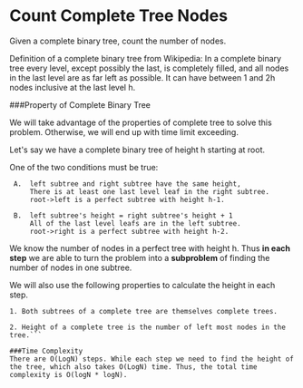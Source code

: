 # Count Complete Tree Nodes


Given a complete binary tree, count the number of nodes.

Definition of a complete binary tree from Wikipedia:
In a complete binary tree every level, except possibly the last, is completely filled, and all nodes in the last level are as far left as possible. It can have between 1 and 2h nodes inclusive at the last level h.


###Property of Complete Binary Tree

We will take advantage of the properties of complete tree to solve this problem. Otherwise, we will end up with time limit exceeding.

Let's say we have a complete binary tree of height h starting at root.

One of the two conditions must be true:

```
 A.  left subtree and right subtree have the same height, 
     There is at least one last level leaf in the right subtree.
     root->left is a perfect subtree with height h-1. 

 B.  left subtree's height = right subtree's height + 1
     All of the last level leafs are in the left subtree.
     root->right is a perfect subtree with height h-2. 
```

We know the number of nodes in a perfect tree with height h. Thus **in each step** we are able to turn the problem into a **subproblem** of finding the number of nodes in one subtree. 

We will also use the following properties to calculate the height in each step.

```
1. Both subtrees of a complete tree are themselves complete trees.

2. Height of a complete tree is the number of left most nodes in the tree.```

###Time Complexity
There are O(LogN) steps. While each step we need to find the height of the tree, which also takes O(LogN) time. Thus, the total time complexity is O(logN * logN).
